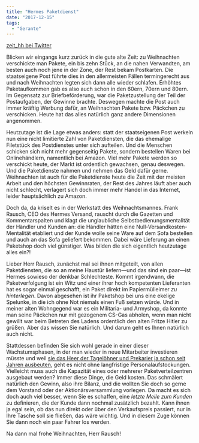 ```yaml
---
title: "Hermes Paketdienst"
date: "2017-12-15"
tags:
  - "Gerante"
---
```


<a href="https://twitter.com/zeit\_hh/status/940489375837802497">zeit\_hh bei Twitter</a>

Blicken wir eingangs kurz zurück in die gute alte Zeit: zu Weihnachten verschickte man Pakete, ein bis zehn Stück, an die nahen Verwandten, am besten auch noch jene in der Zone, der Rest bekam Postkarten. Die staatseigene Post führte dies in den allermeisten Fällen termingerecht aus und nach Weihnachten legten sich dann alle wieder schlafen. Erhöhtes Paketaufkommen gab es also auch schon in den 60ern, 70ern und 80ern. Im Gegensatz zur Briefbeförderung, war die Paketzustellung der Teil der Postaufgaben, der Gewinne brachte. Deswegen machte die Post auch immer kräftig Werbung dafür, an Weihnachten Pakete bzw. Päckchen zu verschicken. Heute hat das alles natürlich ganz andere Dimensionen angenommen.

Heutzutage ist die Lage etwas anders: statt der staatseigenen Post werkeln nun eine nicht limitierte Zahl von Paketdiensten, die das ehemalige Filetstück des Postdienstes unter sich aufteilen. Und die Menschen schicken sich nicht mehr gegenseitig Pakete, sondern bestellen Waren bei Onlinehändlern, namentlich bei Amazon. Viel mehr Pakete werden so verschickt heute, der Markt ist ordentlich gewachsen, genau deswegen. Und die Paketdienste nahmen und nehmen das Geld dafür gerne. Weihnachten ist auch für die Paketdienste heute die Zeit mit der meisten Arbeit und den höchsten Gewinnraten, der Rest des Jahres läuft aber auch nicht schlecht, verlagert sich doch immer mehr Handel in das Internet, leider hauptsächlich zu Amazon.

Doch da, da kriselt es in der Werkstatt des Weihnachtsmannes. Frank Rausch, CEO des Hermes Versand, rauscht durch die Gazetten und Kommentarspalten und klagt die unglaubliche Selbstbedienungsmentalität der Händler und Kunden an: die Händler hätten eine Null-Versandkosten-Mentalität etabliert und der Kunde wolle seine Ware auf dem Sofa bestellen und auch an das Sofa geliefert bekommen. Dabei wäre Lieferung an einen Paketshop doch viel günstiger. Was bilden die sich eigentlich heutzutage alles ein?!

Lieber Herr Rausch,
zunächst mal sei ihnen mitgeteilt, von allen Paketdiensten, die so an meine Haustür liefern—und das sind ein paar—ist Hermes sowieso der denkbar Schlechteste. Kommt irgendwann, die Paketverfolgung ist ein Witz und einer ihrer hoch kompetenten Lieferanten hat es sogar einmal geschafft, ein Paket direkt im Papiermülleimer _zu hinterlegen_. Davon abgesehen ist ihr Paketshop bei uns eine ekelige Spelunke, in die ich ohne Not niemals einen Fuß setzen würde. Und in meiner alten Wohngegend war es ein Militaria- und Armyshop, da konnte man seine Päckchen nur mit gezogenem CS-Gas abholen, wenn man nicht gewillt war beim Betreten des Ladens ordentlich den alten Fritze Hitler zu grüßen. Aber das wissen Sie natürlich. Und darum geht es Ihnen natürlich auch nicht.

Stattdessen befinden Sie sich wohl gerade in einer dieser Wachstumsphasen, in der man wieder in neue Mitarbeiter investieren müsste und weil [sie das Heer der Tagelöhner und Prekarier ja schon seit Jahren ausbeuten](http://www.ndr.de/nachrichten/niedersachsen/osnabrueck_emsland/System-Hermes-Pakete-nur-mit-Lohntrickserei,hermes220.html "NDR: System Hermes: Günstige Pakete nur mit Lohntricks?"), geht es nicht ohne langfristige Personalaufstockungen. Vielleicht muss auch die Kapazität eines oder mehrerer Paketverteilzentren ausgebaut werden? Immer diese Dinge, die Geld kosten. Das schmälert natürlich den Gewinn, also ihre Bilanz, und die wollten Sie doch so gerne dem Vorstand oder der Aktionärsversammlung vorlegen. Da macht es sich doch auch viel besser, wenn Sie es schaffen, eine _letzte Meile zum Kunden_ zu definieren, die der Kunde dann nochmal zusätzlich bezahlt. Kann ihnen ja egal sein, ob das nun direkt oder über den Verkaufspreis passiert, nur in Ihre Tasche soll sie fließen, das wäre wichtig. Und in diesem Zuge können Sie dann noch ein paar Fahrer los werden.

Na dann mal frohe Weihnachten, Herr Rausch!
